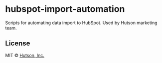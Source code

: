 # hubspot-import-automation

Scripts for automating data import to HubSpot. Used by Hutson marketing team.

## License

MIT © [Hutson, Inc.](https://www.hutsoninc.com)